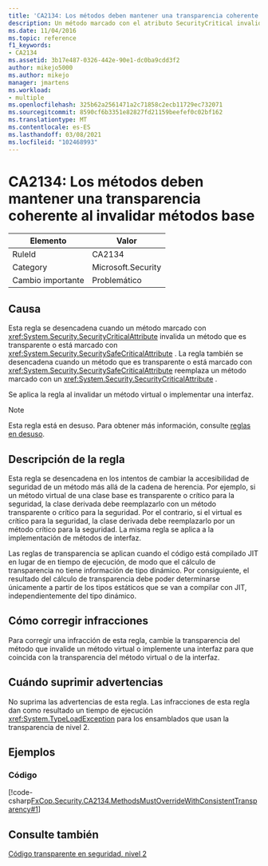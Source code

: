 ```yaml
---
title: 'CA2134: Los métodos deben mantener una transparencia coherente al invalidar métodos base'
description: Un método marcado con el atributo SecurityCritical invalida un método que es transparente o está marcado con el atributo SecuritySafeCritical, o un método que es transparente o está marcado con el atributo SecuritySafeCritical invalida un método que está marcado con un atributo SecurityCritical.
ms.date: 11/04/2016
ms.topic: reference
f1_keywords:
- CA2134
ms.assetid: 3b17e487-0326-442e-90e1-dc0ba9cdd3f2
author: mikejo5000
ms.author: mikejo
manager: jmartens
ms.workload:
- multiple
ms.openlocfilehash: 325b62a2561471a2c71858c2ecb11729ec732071
ms.sourcegitcommit: 8590cf6b3351e82827fd21159beefef0c02bf162
ms.translationtype: MT
ms.contentlocale: es-ES
ms.lasthandoff: 03/08/2021
ms.locfileid: "102468993"
---
```

# <a name="ca2134-methods-must-keep-consistent-transparency-when-overriding-base-methods"></a>CA2134: Los métodos deben mantener una transparencia coherente al invalidar métodos base

|Elemento|Valor|
|-|-|
|RuleId|CA2134|
|Category|Microsoft.Security|
|Cambio importante|Problemático|

## <a name="cause"></a>Causa
Esta regla se desencadena cuando un método marcado con <xref:System.Security.SecurityCriticalAttribute> invalida un método que es transparente o está marcado con <xref:System.Security.SecuritySafeCriticalAttribute> . La regla también se desencadena cuando un método que es transparente o está marcado con <xref:System.Security.SecuritySafeCriticalAttribute> reemplaza un método marcado con un <xref:System.Security.SecurityCriticalAttribute> .

Se aplica la regla al invalidar un método virtual o implementar una interfaz.

> [!NOTE]
> Esta regla está en desuso. Para obtener más información, consulte [reglas en desuso](fxcop-unported-deprecated-rules.md).

## <a name="rule-description"></a>Descripción de la regla
Esta regla se desencadena en los intentos de cambiar la accesibilidad de seguridad de un método más allá de la cadena de herencia. Por ejemplo, si un método virtual de una clase base es transparente o crítico para la seguridad, la clase derivada debe reemplazarlo con un método transparente o crítico para la seguridad. Por el contrario, si el virtual es crítico para la seguridad, la clase derivada debe reemplazarlo por un método crítico para la seguridad. La misma regla se aplica a la implementación de métodos de interfaz.

Las reglas de transparencia se aplican cuando el código está compilado JIT en lugar de en tiempo de ejecución, de modo que el cálculo de transparencia no tiene información de tipo dinámico. Por consiguiente, el resultado del cálculo de transparencia debe poder determinarse únicamente a partir de los tipos estáticos que se van a compilar con JIT, independientemente del tipo dinámico.

## <a name="how-to-fix-violations"></a>Cómo corregir infracciones
Para corregir una infracción de esta regla, cambie la transparencia del método que invalide un método virtual o implemente una interfaz para que coincida con la transparencia del método virtual o de la interfaz.

## <a name="when-to-suppress-warnings"></a>Cuándo suprimir advertencias
No suprima las advertencias de esta regla. Las infracciones de esta regla dan como resultado un tiempo de ejecución <xref:System.TypeLoadException> para los ensamblados que usan la transparencia de nivel 2.

## <a name="examples"></a>Ejemplos

### <a name="code"></a>Código
[!code-csharp[FxCop.Security.CA2134.MethodsMustOverrideWithConsistentTransparency#1](../code-quality/codesnippet/CSharp/ca2134-methods-must-keep-consistent-transparency-when-overriding-base-methods_1.cs)]

## <a name="see-also"></a>Consulte también
[Código transparente en seguridad, nivel 2](/dotnet/framework/misc/security-transparent-code-level-2)
